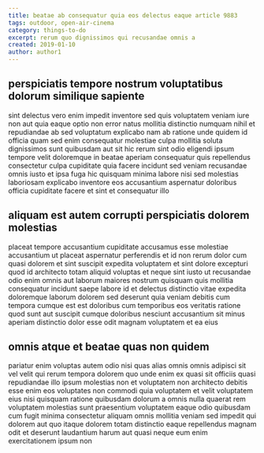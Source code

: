 ```yaml
---
title: beatae ab consequatur quia eos delectus eaque article 9883
tags: outdoor, open-air-cinema
category: things-to-do
excerpt: rerum quo dignissimos qui recusandae omnis a
created: 2019-01-10
author: author1
---
```


## perspiciatis tempore nostrum voluptatibus dolorum similique sapiente

sint delectus vero enim impedit inventore sed quis voluptatem veniam iure non aut quia eaque optio non error natus mollitia distinctio numquam nihil et repudiandae ab sed voluptatum explicabo nam ab ratione unde quidem id officia quam sed enim consequatur molestiae culpa mollitia soluta dignissimos sunt quibusdam aut sit hic rerum sint odio eligendi ipsum tempore velit doloremque in beatae aperiam consequatur quis repellendus consectetur culpa cupiditate quia facere incidunt sed veniam recusandae omnis iusto et ipsa fuga hic quisquam minima labore nisi sed molestias laboriosam explicabo inventore eos accusantium aspernatur doloribus officia cupiditate facere et sint et consequatur illo

## aliquam est autem corrupti perspiciatis dolorem molestias

placeat tempore accusantium cupiditate accusamus esse molestiae accusantium ut placeat aspernatur perferendis et id non rerum dolor cum quasi dolorem et sint suscipit expedita voluptatem et sint dolore excepturi quod id architecto totam aliquid voluptas et neque sint iusto ut recusandae odio enim omnis aut laborum maiores nostrum quisquam quis mollitia consequatur incidunt saepe labore id et delectus distinctio vitae expedita doloremque laborum dolorem sed deserunt quia veniam debitis cum tempora cumque est est doloribus cum temporibus eos veritatis ratione quod sunt aut suscipit cumque doloribus nesciunt accusantium sit minus aperiam distinctio dolor esse odit magnam voluptatem et ea eius

## omnis atque et beatae quas non quidem

pariatur enim voluptas autem odio nisi quas alias omnis omnis adipisci sit vel velit qui rerum tempora dolorem quo unde enim ex quasi sit officiis quasi repudiandae illo ipsum molestias non et voluptatem non architecto debitis esse enim eos voluptates non commodi quia voluptatem et velit voluptatem eius nisi quisquam ratione quibusdam dolorum a omnis nulla quaerat rem voluptatem molestias sunt praesentium voluptatem eaque odio quibusdam cum fugit minima consectetur aliquam omnis mollitia veniam sed impedit qui dolorem aut quo itaque dolorem totam distinctio eaque repellendus magnam odit et deserunt laudantium harum aut quasi neque eum enim exercitationem ipsum non
